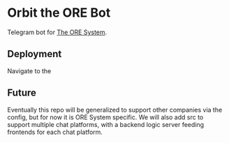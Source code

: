 # Orbit the ORE Bot
Telegram bot for [The ORE System](ore-system.com).

## Deployment
Navigate to the

## Future
Eventually this repo will be generalized to support other companies via the config, but for now it is ORE System specific. We will also add src to support multiple chat platforms, with a backend logic server feeding frontends for each chat platform.
